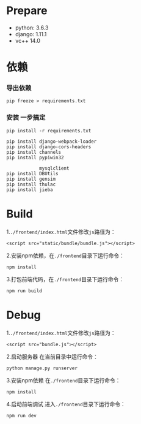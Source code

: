 ﻿# Prepare

+ python: 3.6.3
+ django: 1.11.1
+ vc++ 14.0


# 依赖

### 导出依赖
`pip freeze > requirements.txt`

### 安装 一步搞定
`pip install -r requirements.txt`

```
pip install django-webpack-loader
pip install django-cors-headers
pip install channels
pip install pypiwin32

            mysqlclient
pip install DBUtils
pip install gensim
pip install thulac
pip install jieba
```


# Build

1.`./frontend/index.html`文件修改`js`路径为：

```
<script src="static/bundle/bundle.js"></script>
```

2.安装npm依赖，在`./frontend`目录下运行命令：

```
npm install
```

3.打包前端代码，在`./frontend`目录下运行命令：

```
npm run build
```

# Debug

1.`./frontend/index.html`文件修改`js`路径为：

```
<script src="bundle.js"></script>
```

2.启动服务器	在当前目录中运行命令：

```
python manage.py runserver
```
3.安装npm依赖	在`./frontend`目录下运行命令：

```
npm install
```

4.启动前端调试	进入`./frontend`目录下运行命令：

```
npm run dev
```